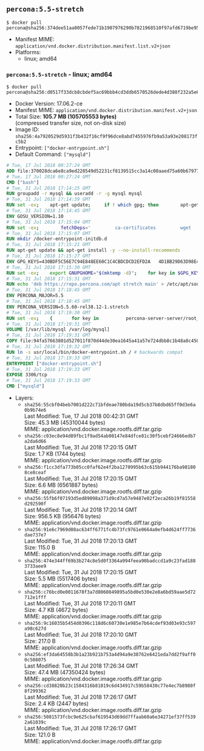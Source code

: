 ## `percona:5.5-stretch`

```console
$ docker pull percona@sha256:374dee51aa0057fede71b1907976290b7821968510f97afd6719be95a1807b62
```

-	Manifest MIME: `application/vnd.docker.distribution.manifest.list.v2+json`
-	Platforms:
	-	linux; amd64

### `percona:5.5-stretch` - linux; amd64

```console
$ docker pull percona@sha256:d0517f33dcb8cbdef5ac69bbb4cd3ddb6570526dede4d388f232a5e6ae8769d5
```

-	Docker Version: 17.06.2-ce
-	Manifest MIME: `application/vnd.docker.distribution.manifest.v2+json`
-	Total Size: **105.7 MB (105705553 bytes)**  
	(compressed transfer size, not on-disk size)
-	Image ID: `sha256:4a7920529d5931f3b432f16cf9f96dce8abd7455976fb9a53a93e208173fc5b2`
-	Entrypoint: `["docker-entrypoint.sh"]`
-	Default Command: `["mysqld"]`

```dockerfile
# Tue, 17 Jul 2018 00:27:24 GMT
ADD file:370028dca6e8ca9ed228549d52231cf8139515cc3a14c00aaed75a60b679775f in / 
# Tue, 17 Jul 2018 00:27:24 GMT
CMD ["bash"]
# Tue, 31 Jul 2018 17:14:25 GMT
RUN groupadd -r mysql && useradd -r -g mysql mysql
# Tue, 31 Jul 2018 17:14:39 GMT
RUN set -ex; 	apt-get update; 	if ! which gpg; then 		apt-get install -y --no-install-recommends gnupg; 	fi; 	if ! gpg --version | grep -q '^gpg (GnuPG) 1\.'; then 		 apt-get install -y --no-install-recommends dirmngr; 	fi; 	rm -rf /var/lib/apt/lists/*
# Tue, 31 Jul 2018 17:14:45 GMT
ENV GOSU_VERSION=1.10
# Tue, 31 Jul 2018 17:15:04 GMT
RUN set -ex; 		fetchDeps=' 		ca-certificates 		wget 	'; 	apt-get update; 	apt-get install -y --no-install-recommends $fetchDeps; 	rm -rf /var/lib/apt/lists/*; 		dpkgArch="$(dpkg --print-architecture | awk -F- '{ print $NF }')"; 	wget -O /usr/local/bin/gosu "https://github.com/tianon/gosu/releases/download/$GOSU_VERSION/gosu-$dpkgArch"; 	wget -O /usr/local/bin/gosu.asc "https://github.com/tianon/gosu/releases/download/$GOSU_VERSION/gosu-$dpkgArch.asc"; 		export GNUPGHOME="$(mktemp -d)"; 	gpg --keyserver ha.pool.sks-keyservers.net --recv-keys B42F6819007F00F88E364FD4036A9C25BF357DD4; 	gpg --batch --verify /usr/local/bin/gosu.asc /usr/local/bin/gosu; 	command -v gpgconf > /dev/null && gpgconf --kill all || :; 	rm -r "$GNUPGHOME" /usr/local/bin/gosu.asc; 		chmod +x /usr/local/bin/gosu; 	gosu nobody true; 		apt-get purge -y --auto-remove $fetchDeps
# Tue, 31 Jul 2018 17:15:07 GMT
RUN mkdir /docker-entrypoint-initdb.d
# Tue, 31 Jul 2018 17:15:21 GMT
RUN apt-get update && apt-get install -y --no-install-recommends 		apt-transport-https ca-certificates 		pwgen 	&& rm -rf /var/lib/apt/lists/*
# Tue, 31 Jul 2018 17:15:27 GMT
ENV GPG_KEYS=430BDF5C56E7C94E848EE60C1C4CBDCDCD2EFD2A 	4D1BB29D63D98E422B2113B19334A25F8507EFA5
# Tue, 31 Jul 2018 17:15:30 GMT
RUN set -ex; 	export GNUPGHOME="$(mktemp -d)"; 	for key in $GPG_KEYS; do 		gpg --keyserver ha.pool.sks-keyservers.net --recv-keys "$key"; 	done; 	gpg --export $GPG_KEYS > /etc/apt/trusted.gpg.d/percona.gpg; 	command -v gpgconf > /dev/null && gpgconf --kill all || :; 	rm -r "$GNUPGHOME"; 	apt-key list
# Tue, 31 Jul 2018 17:15:31 GMT
RUN echo 'deb https://repo.percona.com/apt stretch main' > /etc/apt/sources.list.d/percona.list
# Tue, 31 Jul 2018 17:18:45 GMT
ENV PERCONA_MAJOR=5.5
# Tue, 31 Jul 2018 17:18:45 GMT
ENV PERCONA_VERSION=5.5.60-rel38.12-1.stretch
# Tue, 31 Jul 2018 17:19:30 GMT
RUN set -ex; 	{ 		for key in 			percona-server-server/root_password 			percona-server-server/root_password_again 			"percona-server-server-$PERCONA_MAJOR/root-pass" 			"percona-server-server-$PERCONA_MAJOR/re-root-pass" 		; do 			echo "percona-server-server-$PERCONA_MAJOR" "$key" password 'unused'; 		done; 	} | debconf-set-selections; 	apt-get update; 	apt-get install -y 		percona-server-server-$PERCONA_MAJOR=$PERCONA_VERSION 	; 	rm -rf /var/lib/apt/lists/*; 	sed -ri 's/^user\s/#&/' /etc/mysql/my.cnf; 	rm -rf /var/lib/mysql; 	mkdir -p /var/lib/mysql /var/run/mysqld; 	chown -R mysql:mysql /var/lib/mysql /var/run/mysqld; 	chmod 777 /var/run/mysqld; 	find /etc/mysql/ -name '*.cnf' -print0 		| xargs -0 grep -lZE '^(bind-address|log)' 		| xargs -rt -0 sed -Ei 's/^(bind-address|log)/#&/'; 	echo '[mysqld]\nskip-host-cache\nskip-name-resolve' > /etc/mysql/conf.d/docker.cnf
# Tue, 31 Jul 2018 17:19:31 GMT
VOLUME [/var/lib/mysql /var/log/mysql]
# Tue, 31 Jul 2018 17:19:31 GMT
COPY file:94fa57663801d527011f870d44de30ea1645a41a57e724dbb8c1b48a8c450c1d in /usr/local/bin/ 
# Tue, 31 Jul 2018 17:19:32 GMT
RUN ln -s usr/local/bin/docker-entrypoint.sh / # backwards compat
# Tue, 31 Jul 2018 17:19:33 GMT
ENTRYPOINT ["docker-entrypoint.sh"]
# Tue, 31 Jul 2018 17:19:33 GMT
EXPOSE 3306/tcp
# Tue, 31 Jul 2018 17:19:33 GMT
CMD ["mysqld"]
```

-	Layers:
	-	`sha256:55cbf04beb7001d222c71bfdeae780bda19d5cb37b8dbd65ff0d3e6a0b9b74e6`  
		Last Modified: Tue, 17 Jul 2018 00:42:31 GMT  
		Size: 45.3 MB (45310044 bytes)  
		MIME: application/vnd.docker.image.rootfs.diff.tar.gzip
	-	`sha256:c03ec8e94d89fbc1f9ad54ab00147e84dfce81c30f5cebf24666edb7a2da6d66`  
		Last Modified: Tue, 31 Jul 2018 17:20:15 GMT  
		Size: 1.7 KB (1744 bytes)  
		MIME: application/vnd.docker.image.rootfs.diff.tar.gzip
	-	`sha256:f1cc3dfa773b05cc0faf62e4f2ba1270995b63c615b944176ba981808ce8ceaf`  
		Last Modified: Tue, 31 Jul 2018 17:20:15 GMT  
		Size: 6.6 MB (6561887 bytes)  
		MIME: application/vnd.docker.image.rootfs.diff.tar.gzip
	-	`sha256:55fb6f07193d5ed89098a371d9cd7a57e9487e02f2eca26b19f81558d292590f`  
		Last Modified: Tue, 31 Jul 2018 17:20:14 GMT  
		Size: 956.5 KB (956476 bytes)  
		MIME: application/vnd.docker.image.rootfs.diff.tar.gzip
	-	`sha256:91e6c7969d08ac634ff6771fc4b73fc9761e0664a0efb4d624ff7736dae737e7`  
		Last Modified: Tue, 31 Jul 2018 17:20:13 GMT  
		Size: 115.0 B  
		MIME: application/vnd.docker.image.rootfs.diff.tar.gzip
	-	`sha256:474e344ff69b3b274c8e5d0f3364a994feea90badccd1a9c23fad1883733aee9`  
		Last Modified: Tue, 31 Jul 2018 17:20:15 GMT  
		Size: 5.5 MB (5517406 bytes)  
		MIME: application/vnd.docker.image.rootfs.diff.tar.gzip
	-	`sha256:c76bcd0e0011678f3a7d8060849895a5bd0e530e2e8a6bd59aae5d72712e1fff`  
		Last Modified: Tue, 31 Jul 2018 17:20:11 GMT  
		Size: 4.7 KB (4672 bytes)  
		MIME: application/vnd.docker.image.rootfs.diff.tar.gzip
	-	`sha256:9c16035b5454d0396c118d6c60730e1e985e7b64cdef93d03e93c597a98c627d`  
		Last Modified: Tue, 31 Jul 2018 17:20:10 GMT  
		Size: 217.0 B  
		MIME: application/vnd.docker.image.rootfs.diff.tar.gzip
	-	`sha256:ef3da64558b3b1a23b921b753a4d94a9e38762e6421eda7dd2f9aff00c508075`  
		Last Modified: Tue, 31 Jul 2018 17:26:34 GMT  
		Size: 47.4 MB (47350424 bytes)  
		MIME: application/vnd.docker.image.rootfs.diff.tar.gzip
	-	`sha256:cd38820b23c1584316b81019c6d434917c59b58430c77e4ec7b8980f8f299362`  
		Last Modified: Tue, 31 Jul 2018 17:26:17 GMT  
		Size: 2.4 KB (2447 bytes)  
		MIME: application/vnd.docker.image.rootfs.diff.tar.gzip
	-	`sha256:5081573fcbc9e625cbaf619543d69dd7ffaab60a6e34271ef37ff5392a61039c`  
		Last Modified: Tue, 31 Jul 2018 17:26:17 GMT  
		Size: 121.0 B  
		MIME: application/vnd.docker.image.rootfs.diff.tar.gzip
